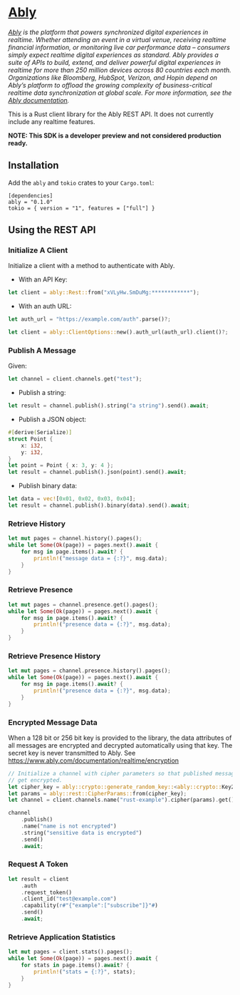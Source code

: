 # [Ably](https://www.ably.com)

_[Ably](https://ably.com) is the platform that powers synchronized digital experiences in realtime. Whether attending an event in a virtual venue, receiving realtime financial information, or monitoring live car performance data – consumers simply expect realtime digital experiences as standard. Ably provides a suite of APIs to build, extend, and deliver powerful digital experiences in realtime for more than 250 million devices across 80 countries each month. Organizations like Bloomberg, HubSpot, Verizon, and Hopin depend on Ably’s platform to offload the growing complexity of business-critical realtime data synchronization at global scale. For more information, see the [Ably documentation](https://ably.com/documentation)._

This is a Rust client library for the Ably REST API. It does not currently include any realtime features.

**NOTE: This SDK is a developer preview and not considered production ready.**

## Installation

Add the `ably` and `tokio` crates to your `Cargo.toml`:

```
[dependencies]
ably = "0.1.0"
tokio = { version = "1", features = ["full"] }
```

## Using the REST API

### Initialize A Client

Initialize a client with a method to authenticate with Ably.

- With an API Key:

```rust
let client = ably::Rest::from("xVLyHw.SmDuMg:************");
```

- With an auth URL:

```rust
let auth_url = "https://example.com/auth".parse()?;

let client = ably::ClientOptions::new().auth_url(auth_url).client()?;
```

### Publish A Message

Given:

```rust
let channel = client.channels.get("test");
```

- Publish a string:

```rust
let result = channel.publish().string("a string").send().await;
```

- Publish a JSON object:

```rust
#[derive(Serialize)]
struct Point {
    x: i32,
    y: i32,
}
let point = Point { x: 3, y: 4 };
let result = channel.publish().json(point).send().await;
```

- Publish binary data:

```rust
let data = vec![0x01, 0x02, 0x03, 0x04];
let result = channel.publish().binary(data).send().await;
```

### Retrieve History

```rust
let mut pages = channel.history().pages();
while let Some(Ok(page)) = pages.next().await {
    for msg in page.items().await? {
        println!("message data = {:?}", msg.data);
    }
}
```

### Retrieve Presence

```rust
let mut pages = channel.presence.get().pages();
while let Some(Ok(page)) = pages.next().await {
    for msg in page.items().await? {
        println!("presence data = {:?}", msg.data);
    }
}
```

### Retrieve Presence History

```rust
let mut pages = channel.presence.history().pages();
while let Some(Ok(page)) = pages.next().await {
    for msg in page.items().await? {
        println!("presence data = {:?}", msg.data);
    }
}
```

### Encrypted Message Data

When a 128 bit or 256 bit key is provided to the library, the data attributes of all messages are encrypted and decrypted automatically using that key. The secret key is never transmitted to Ably. See https://www.ably.com/documentation/realtime/encryption

```rust
// Initialize a channel with cipher parameters so that published messages
// get encrypted.
let cipher_key = ably::crypto::generate_random_key::<ably::crypto::Key256>();
let params = ably::rest::CipherParams::from(cipher_key);
let channel = client.channels.name("rust-example").cipher(params).get();

channel
    .publish()
    .name("name is not encrypted")
    .string("sensitive data is encrypted")
    .send()
    .await;
```


### Request A Token

```rust
let result = client
    .auth
    .request_token()
    .client_id("test@example.com")
    .capability(r#"{"example":["subscribe"]}"#)
    .send()
    .await;
```

### Retrieve Application Statistics

```rust
let mut pages = client.stats().pages();
while let Some(Ok(page)) = pages.next().await {
    for stats in page.items().await? {
        println!("stats = {:?}", stats);
    }
}
```
